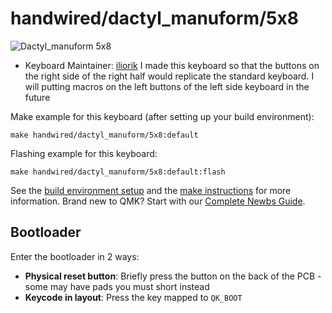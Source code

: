 # handwired/dactyl_manuform/5x8

![Dactyl_manuform 5x8](https://i.imgur.com/DtawD9r.jpeg)

* Keyboard Maintainer: [iliorik](https://github.com/iliorik)
I made this keyboard so that the buttons on the right side of the right half would replicate the standard keyboard.
I will putting macros on the left buttons of the left side keyboard in the future

Make example for this keyboard (after setting up your build environment):

    make handwired/dactyl_manuform/5x8:default

Flashing example for this keyboard:

    make handwired/dactyl_manuform/5x8:default:flash

See the [build environment setup](https://docs.qmk.fm/#/getting_started_build_tools) and the [make instructions](https://docs.qmk.fm/#/getting_started_make_guide) for more information. Brand new to QMK? Start with our [Complete Newbs Guide](https://docs.qmk.fm/#/newbs).

## Bootloader

Enter the bootloader in 2 ways:

* **Physical reset button**: Briefly press the button on the back of the PCB - some may have pads you must short instead
* **Keycode in layout**: Press the key mapped to `QK_BOOT`
